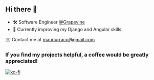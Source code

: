 ## Hi there 👋

- :hammer_and_wrench: Software Engineer [@Grapevine](https://www.grapevine.org/)
- :seedling: Currently improving my Django and Angular skills

<!-- ![My GitHub stats](https://github-readme-stats.vercel.app/api?username=murraco&include_all_commits=true&show_icons=true&hide=contribs,,issues) -->

:envelope: Contact me at mauriurraco@gmail.com

### If you find my projects helpful, a coffee would be greatly appreciated!

[![ko-fi](https://ko-fi.com/img/githubbutton_sm.svg)](https://ko-fi.com/murraco)

<!--
**murraco/murraco** is a ✨ _special_ ✨ repository because its `README.md` (this file) appears on your GitHub profile.

Here are some ideas to get you started:

- 🔭 I’m currently working on ...
- 🌱 I’m currently learning ...
- 👯 I’m looking to collaborate on ...
- 🤔 I’m looking for help with ...
- 💬 Ask me about ...
- 📫 How to reach me: ...
- 😄 Pronouns: ...
- ⚡ Fun fact: ...
-->

